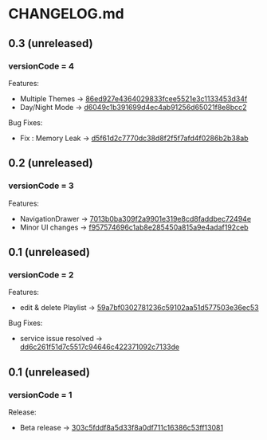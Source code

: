 # CHANGELOG.md

## 0.3 (unreleased)
### versionCode = 4
 
Features:

  - Multiple Themes  -> [86ed927e4364029833fcee5521e3c1133453d34f](https://github.com/iamSahdeep/Bop/commit/86ed927e4364029833fcee5521e3c1133453d34f)
  - Day/Night Mode  -> [d6049c1b391699d4ec4ab91256d65021f8e8bcc2](https://github.com/iamSahdeep/Bop/commit/d6049c1b391699d4ec4ab91256d65021f8e8bcc2)

Bug Fixes:

  - Fix : Memory Leak -> [d5f61d2c7770dc38d8f2f5f7afd4f0286b2b38ab](https://github.com/iamSahdeep/Bop/tree/d5f61d2c7770dc38d8f2f5f7afd4f0286b2b38ab)
  
## 0.2 (unreleased)
### versionCode = 3
 
Features:

  - NavigationDrawer  -> [7013b0ba309f2a9901e319e8cd8faddbec72494e](https://github.com/iamSahdeep/Bop/commit/7013b0ba309f2a9901e319e8cd8faddbec72494e)
  - Minor UI changes  -> [f957574696c1ab8e285450a815a9e4adaf192ceb](https://github.com/iamSahdeep/Bop/commit/f957574696c1ab8e285450a815a9e4adaf192ceb)
  
  
## 0.1 (unreleased)
### versionCode = 2
 
Features:

  - edit & delete Playlist  -> [59a7bf0302781236c59102aa51d577503e36ec53](https://github.com/iamSahdeep/Bop/tree/59a7bf0302781236c59102aa51d577503e36ec53)
  
Bug Fixes:

  - service issue resolved -> [dd6c261f51d7c5517c94646c422371092c7133de](https://github.com/iamSahdeep/Bop/tree/dd6c261f51d7c5517c94646c422371092c7133de)


## 0.1 (unreleased)
### versionCode = 1
 
Release:

  - Beta release -> [303c5fddf8a5d33f8a0df711c16386c53ff13081](https://github.com/iamSahdeep/Bop/tree/303c5fddf8a5d33f8a0df711c16386c53ff13081)
